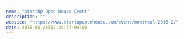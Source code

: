 ```yaml
---
name: "StartUp Open House Event"
description: ""
website: "https://www.startupopenhouse.com/event/montreal-2016-2/"
date: 2018-05-25T12:34:37-04:00
---
```

